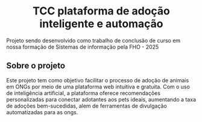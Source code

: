 <h1 align="center">TCC plataforma de adoção inteligente e automação</h1>
Projeto sendo desenvolvido como trabalho de conclusão de curso em nossa formação de Sistemas de informação pela FHO - 2025

<h2> Sobre o projeto </h2>
Este projeto tem como objetivo facilitar o processo de adoção de animais em ONGs por meio de uma plataforma web intuitiva e gratuita. Com o uso de inteligência artificial, a plataforma oferece recomendações personalizadas para conectar adotantes aos pets ideais, aumentando a taxa de adoções bem-sucedidas, alem de ferramentas de divulgação automatizadas para as ongs.

